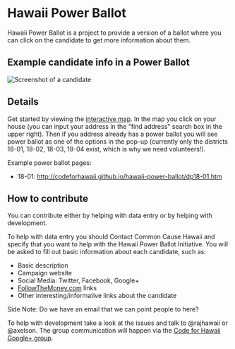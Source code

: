 Hawaii Power Ballot
===================

Hawaii Power Ballot is a project to provide a version of a ballot where you can click on the candidate to get more information about them.

Example candidate info in a Power Ballot
----------------------------------------
![Screenshot of a candidate](http://codeforhawaii.github.io/hawaii-power-ballot/images/screenshot1.png "Screenshot of a candidate")

Details
-------
Get started by viewing the [interactive map](http://civic-celerator.maps.arcgis.com/apps/OnePane/basicviewer/index.html?appid=eabd4dbf3fcb48468cd92587b2d8729c). In the map you click on your house (you can input your address in the "find address" search box in the upper right). Then if you address already has a power ballot you will see power ballot as one of the options in the pop-up (currently only the districts 18-01, 18-02, 18-03, 18-04 exist, which is why we need volunteers!).

Example power ballot pages:
* 18-01: http://codeforhawaii.github.io/hawaii-power-ballot/dp18-01.htm

How to contribute
-----------------

You can contribute either by helping with data entry or by helping with development.

To help with data entry you should Contact Common Cause Hawaii and specify that you want to help with the Hawaii Power Ballot Initiative. You will be asked to fill out basic information about each candidate, such as:
* Basic description
* Campaign website
* Social Media: Twitter, Facebook, Google+
* [FollowTheMoney.com](http://FollowTheMoney.com) links
* Other interesting/informative links about the candidate

Side Note: Do we have an email that we can point people to here?

To help with development take a look at the issues and talk to @rajhawaii or @axelson. The group communication will happen via the [Code for Hawaii Google+ group](https://plus.google.com/communities/116866725555175272325).
